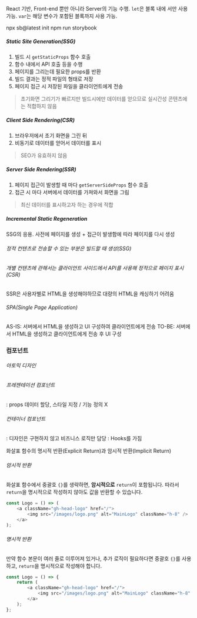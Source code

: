 React 기반, Front-end 뿐만 아니라 Server의 기능 수행.
`let`은 블록 내에 서만 사용 가능.
`var`는 해당 변수가 포함된 블록까지 사용 가능.

npx sb@latest init
npm run storybook

##### Static Site Generation(SSG)
1. 빌드 시 `getStaticProps` 함수 호출
2. 함수 내에서 API 호출 등을 수행
3. 페이지를 그리는데 필요한 props를 반환
4. 빌드 결과는 정적 파일의 형태로 저장
5. 페이지 접근 시 저장된 파일을 클라이언트에게 전송
> 초기화면 그리기가 빠르지만 빌드시에만 데이터를 얻으므로 실시간성 콘텐츠에는 적합하지 않음

##### Client Side Rendering(CSR)
1. 브라우저에서 초기 화면을 그린 뒤
2. 비동기로 데이터를 얻어서 데이터를 표시
> SEO가 유효하지 않음

##### Server Side Rendering(SSR)
1. 페이지 접근이 발생할 때 마다 `getServerSideProps` 함수 호출
2. 접근 시 마다 서버에서 데이터를 가져와서 화면을 그림
> 최신 데이터를 표시하고자 하는 경우에 적합

##### Incremental Static Regeneration
SSG의 응용.
사전에 페이지를 생성 + 접근이 발생함에 따라 페이지를 다시 생성

###### 정적 컨텐츠로 전송할 수 있는 부분은 빌드할 때 생성(SSG)
###### 개별 컨텐츠에 관해서는 클라이언트 사이드에서 API를 사용해 정적으로 페이지 표시(CSR)
SSR은 사용자별로 HTML을 생성해야하므로 대량의 HTML을 캐싱하기 어려움

###### SPA(Single Page Application)
AS-IS: 서버에서 HTML을 생성하고 UI 구성하여 클라이언트에게 전송
TO-BE: 서버에서 HTML을 생성하고 클라이언트에게 전송 후 UI 구성

### 컴포넌트
###### 아토믹 디자인
###### 프레젠테이션 컴포넌트
: props 데이터 할당, 스타일 지정 / 기능 정의 X
###### 컨테이너 컴포넌트
: 디자인은 구현하지 않고 비즈니스 로직만 담당
: Hooks를 가짐


화살표 함수의 명시적 반환(Explicit Return)과 암시적 반환(Implicit Return)
###### 암시적 반환
화살표 함수에서 중괄호 `{}`를 생략하면, **암시적으로** `return`이 포함됩니다. 따라서 `return`을 명시적으로 작성하지 않아도 값을 반환할 수 있습니다.
```Javascript
const Logo = () => (
    <a className="gh-head-logo" href="/">
        <img src="/images/logo.png" alt="MainLogo" className="h-8" />
    </a>
);
```
###### 명시적 반환
만약 함수 본문이 여러 줄로 이루어져 있거나, 추가 로직이 필요하다면 중괄호 `{}`를 사용하고, `return`을 명시적으로 작성해야 합니다.
```Javascript
const Logo = () => {
    return (
        <a className="gh-head-logo" href="/">
            <img src="/images/logo.png" alt="MainLogo" className="h-8" />
        </a>
    );
};
```